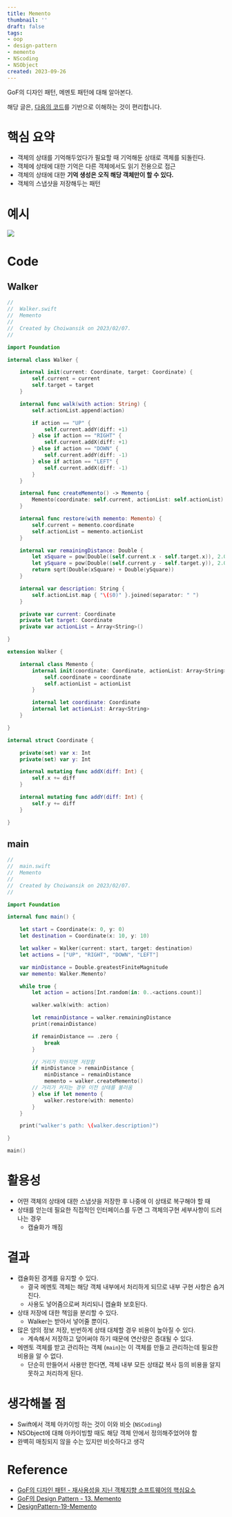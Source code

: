 ```yaml
---
title: Memento
thumbnail: ''
draft: false
tags:
- oop
- design-pattern
- memento
- NScoding
- NSObject
created: 2023-09-26
---
```


GoF의 디자인 패턴, 메멘토 패턴에 대해 알아본다.

해당 글은, [다음의 코드](https://github.com/wansook0316/DesignPattern-19-Memento)를 기반으로 이해하는 것이 편리합니다.

# 핵심 요약

* 객체의 상태를 기억해두었다가 필요할 때 기억해둔 상태로 객체를 되돌린다.
* 객체에 상태에 대한 기억은 다른 객체에서도 읽기 전용으로 접근
* 객체의 상태에 대한 **기억 생성은 오직 해당 객체만이 할 수 있다.**
* 객체의 스냅샷을 저장해두는 패턴

# 예시

![](DesignPattern_21_Memento_0.png)

# Code

## Walker

````swift
//
//  Walker.swift
//  Memento
//
//  Created by Choiwansik on 2023/02/07.
//

import Foundation

internal class Walker {

    internal init(current: Coordinate, target: Coordinate) {
        self.current = current
        self.target = target
    }

    internal func walk(with action: String) {
        self.actionList.append(action)

        if action == "UP" {
            self.current.addY(diff: +1)
        } else if action == "RIGHT" {
            self.current.addX(diff: +1)
        } else if action == "DOWN" {
            self.current.addY(diff: -1)
        } else if action == "LEFT" {
            self.current.addX(diff: -1)
        }
    }

    internal func createMemento() -> Memento {
        Memento(coordinate: self.current, actionList: self.actionList)
    }

    internal func restore(with memento: Memento) {
        self.current = memento.coordinate
        self.actionList = memento.actionList
    }

    internal var remainingDistance: Double {
        let xSquare = pow(Double((self.current.x - self.target.x)), 2.0)
        let ySquare = pow(Double((self.current.y - self.target.y)), 2.0)
        return sqrt(Double(xSquare) + Double(ySquare))
    }

    internal var description: String {
        self.actionList.map { "\($0)" }.joined(separator: " ")
    }

    private var current: Coordinate
    private let target: Coordinate
    private var actionList = Array<String>()

}

extension Walker {

    internal class Memento {
        internal init(coordinate: Coordinate, actionList: Array<String>) {
            self.coordinate = coordinate
            self.actionList = actionList
        }

        internal let coordinate: Coordinate
        internal let actionList: Array<String>
    }

}

internal struct Coordinate {

    private(set) var x: Int
    private(set) var y: Int

    internal mutating func addX(diff: Int) {
        self.x += diff
    }

    internal mutating func addY(diff: Int) {
        self.y += diff
    }

}

````

## main

````swift
//
//  main.swift
//  Memento
//
//  Created by Choiwansik on 2023/02/07.
//

import Foundation

internal func main() {

    let start = Coordinate(x: 0, y: 0)
    let destination = Coordinate(x: 10, y: 10)

    let walker = Walker(current: start, target: destination)
    let actions = ["UP", "RIGHT", "DOWN", "LEFT"]

    var minDistance = Double.greatestFiniteMagnitude
    var memento: Walker.Memento?

    while true {
        let action = actions[Int.random(in: 0..<actions.count)]

        walker.walk(with: action)

        let remainDistance = walker.remainingDistance
        print(remainDistance)

        if remainDistance == .zero {
            break
        }

        // 거리가 작아지면 저장함
        if minDistance > remainDistance {
            minDistance = remainDistance
            memento = walker.createMemento()
        // 거리가 커지는 경우 이전 상태를 불러옴
        } else if let memento {
            walker.restore(with: memento)
        }
    }

    print("walker's path: \(walker.description)")

}

main()
````

# 활용성

* 어떤 객체의 상태에 대한 스냅샷을 저장한 후 나중에 이 상태로 복구해야 할 때
* 상태를 얻는데 필요한 직접적인 인터페이스를 두면 그 객체의구현 세부사항이 드러나는 경우
  * 캡슐화가 깨짐

# 결과

* 캡슐화된 경계를 유지할 수 있다.
  * 결국 메멘토 객체는 해당 객체 내부에서 처리하게 되므로 내부 구현 사항은 숨겨진다.
  * 사용도 넣어줌으로써 처리되니 캡슐화 보호된다.
* 상태 저장에 대한 책임을 분리할 수 있다.
  * Walker는 받아서 넣어줄 뿐이다.
* 많은 양의 정보 저장, 빈번하게 상태 대체할 경우 비용이 높아질 수 있다.
  * 계속해서 저장하고 덮어써야 하기 때문에 연산량은 증대될 수 있다.
* 메멘토 객체를 받고 관리하는 객체 (`main`)는 이 객체를 만들고 관리하는데 필요한 비용을 알 수 없다.
  * 단순히 만들어서 사용만 한다면, 객체 내부 모든 상태값 복사 등의 비용을 알지못하고 처리하게 된다.

# 생각해볼 점

* Swift에서 객체 아카이빙 하는 것이 이와 비슷 (`NSCoding`)
* NSObject에 대해 아카이빙할 때도 해당 객체 안에서 정의해주었어야 함
* 완벽히 매칭되지 않을 수는 있지만 비슷하다고 생각

# Reference

* [GoF의 디자인 패턴 - 재사용성을 지닌 객체지향 소프트웨어의 핵심요소](http://www.yes24.com/Product/Goods/17525598)
* [GoF의 Design Pattern - 13. Memento](https://www.youtube.com/watch?v=l8SfShTTiNY&list=PLe6NQuuFBu7FhPfxkjDd2cWnTy2y_w_jZ&index=13)
* [DesignPattern-19-Memento](https://github.com/wansook0316/DesignPattern-19-Memento)
